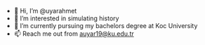 - 👋 Hi, I’m @uyarahmet
- 👀 I’m interested in simulating history
- 🌱 I’m currently pursuing my bachelors degree at Koc University
- 📫 Reach me out from auyar19@ku.edu.tr
